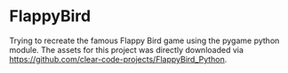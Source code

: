 # FlappyBird
Trying to recreate the famous Flappy Bird game using the pygame python module. The assets for this project was directly downloaded via https://github.com/clear-code-projects/FlappyBird_Python. 
